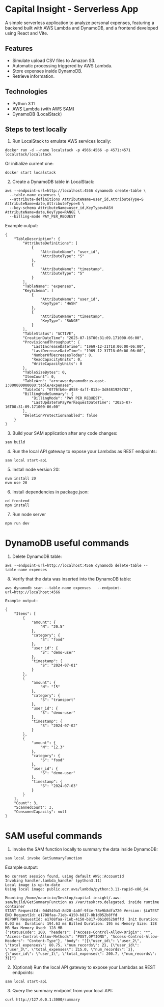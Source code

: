 # Capital Insight - Serverless App

A simple serverless application to analyze personal expenses, featuring a backend built with AWS Lambda and DynamoDB, and a frontend developed using React and Vite.

## Features

- Simulate upload CSV files to Amazon S3.
- Automatic processing triggered by AWS Lambda.
- Store expenses inside DynamoDB.
- Retrieve information.

## Technologies

- Python 3.11
- AWS Lambda (with AWS SAM)  
- DynamoDB (LocalStack)

## Steps to test locally

1. Run LocalStack to emulate AWS services locally:

`docker run -d --name localstack -p 4566:4566 -p 4571:4571 localstack/localstack`

Or initialize current one:

`docker start localstack`

2. Create a DynamoDB table in LocalStack:

```
aws --endpoint-url=http://localhost:4566 dynamodb create-table \
  --table-name expenses \
  --attribute-definitions AttributeName=user_id,AttributeType=S AttributeName=date,AttributeType=S \
  --key-schema AttributeName=user_id,KeyType=HASH AttributeName=date,KeyType=RANGE \
  --billing-mode PAY_PER_REQUEST
  ```

Example output:
```
{
    "TableDescription": {
        "AttributeDefinitions": [
            {
                "AttributeName": "user_id",
                "AttributeType": "S"
            },
            {
                "AttributeName": "timestamp",
                "AttributeType": "S"
            }
        ],
        "TableName": "expenses",
        "KeySchema": [
            {
                "AttributeName": "user_id",
                "KeyType": "HASH"
            },
            {
                "AttributeName": "timestamp",
                "KeyType": "RANGE"
            }
        ],
        "TableStatus": "ACTIVE",
        "CreationDateTime": "2025-07-16T00:31:09.171000-06:00",
        "ProvisionedThroughput": {
            "LastIncreaseDateTime": "1969-12-31T18:00:00-06:00",
            "LastDecreaseDateTime": "1969-12-31T18:00:00-06:00",
            "NumberOfDecreasesToday": 0,
            "ReadCapacityUnits": 0,
            "WriteCapacityUnits": 0
        },
        "TableSizeBytes": 0,
        "ItemCount": 0,
        "TableArn": "arn:aws:dynamodb:us-east-1:000000000000:table/expenses",
        "TableId": "0776fb6e-d958-4aff-813e-3d8481929703",
        "BillingModeSummary": {
            "BillingMode": "PAY_PER_REQUEST",
            "LastUpdateToPayPerRequestDateTime": "2025-07-16T00:31:09.171000-06:00"
        },
        "DeletionProtectionEnabled": false
    }
}
```

3. Build your SAM application after any code changes:

```
sam build
```

4. Run the local API gateway to expose your Lambdas as REST endpoints:

```
sam local start-api
```

5. Install node version 20:

```
nvm install 20
nvm use 20
```

6. Install dependencies in package.json:
```
cd frontend
npm install
```

7. Run node server

```
npm run dev
```


# DynamoDB useful commands

1. Delete DynamoDB table:

```
aws --endpoint-url=http://localhost:4566 dynamodb delete-table --table-name expenses
```

8. Verify that the data was inserted into the DynamoDB table:

```
aws dynamodb scan --table-name expenses   --endpoint-url=http://localhost:4566
```

```
Example output:

{
    "Items": [
        {
            "amount": {
                "N": "20.5"
            },
            "category": {
                "S": "food"
            },
            "user_id": {
                "S": "demo-user"
            },
            "timestamp": {
                "S": "2024-07-01"
            }
        },
        {
            "amount": {
                "N": "15"
            },
            "category": {
                "S": "transport"
            },
            "user_id": {
                "S": "demo-user"
            },
            "timestamp": {
                "S": "2024-07-02"
            }
        },
        {
            "amount": {
                "N": "12.3"
            },
            "category": {
                "S": "food"
            },
            "user_id": {
                "S": "demo-user"
            },
            "timestamp": {
                "S": "2024-07-03"
            }
        }
    ],
    "Count": 3,
    "ScannedCount": 3,
    "ConsumedCapacity": null
}
```


# SAM useful commands

1. Invoke the SAM function locally to summary the data inside DynamoDB:

```
sam local invoke GetSummaryFunction
```

Example output:

```
No current session found, using default AWS::AccountId                                                                                                                                        
Invoking handler.lambda_handler (python3.11)                                                                                                                                                  
Local image is up-to-date                                                                                                                                                                     
Using local image: public.ecr.aws/lambda/python:3.11-rapid-x86_64.                                                                                                                            
                                                                                                                                                                                              
Mounting /home/mauricio/Desktop/capital-insight/.aws-sam/build/GetSummaryFunction as /var/task:ro,delegated, inside runtime container                                                         
START RequestId: 0d4549a3-8d20-4a0f-9f4e-78e9b8dfa720 Version: $LATEST
END RequestId: e1708faa-71eb-4150-b817-0b1d052b8ffd
REPORT RequestId: e1708faa-71eb-4150-b817-0b1d052b8ffd	Init Duration: 0.03 ms	Duration: 194.63 ms	Billed Duration: 195 ms	Memory Size: 128 MB	Max Memory Used: 128 MB	
{"statusCode": 200, "headers": {"Access-Control-Allow-Origin": "*", "Access-Control-Allow-Methods": "POST,OPTIONS", "Access-Control-Allow-Headers": "Content-Type"}, "body": "[{\"user_id\": \"user_2\", \"total_expenses\": 80.75, \"num_records\": 2}, {\"user_id\": \"user_3\", \"total_expenses\": 215.0, \"num_records\": 2}, {\"user_id\": \"user_1\", \"total_expenses\": 200.7, \"num_records\": 3}]"}
```

2. (Optional) Run the local API gateway to expose your Lambdas as REST endpoints:

```
sam local start-api
```

3. Query the summary endpoint from your local API:

```
curl http://127.0.0.1:3000/summary
```
